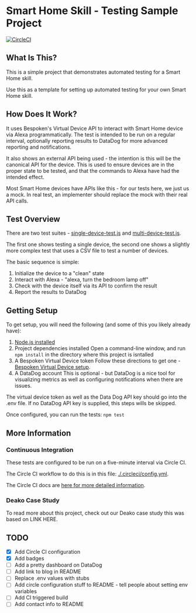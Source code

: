 # Smart Home Skill - Testing Sample Project
[![CircleCI](https://circleci.com/gh/bespoken-samples/smart-home-skill-testing.svg?style=svg)](https://circleci.com/gh/bespoken-samples/smart-home-skill-testing)
## What Is This?
This is a simple project that demonstrates automated testing for a Smart Home skill.

Use this as a template for setting up automated testing for your own Smart Home skill.

## How Does It Work?
It uses Bespoken's Virtual Device API to interact with Smart Home device via Alexa programmatically. The test is intended to be run on a regular interval, optionally reporting results to DataDog for more advanced reporting and notifications.

It also shows an external API being used - the intention is this will be the canonical API for the device. This is used to ensure devices are in the proper state to be tested, and that the commands to Alexa have had the intended effect.

Most Smart Home devices have APIs like this - for our tests here, we just us a mock. In real test, an implementer should replace the mock with their real API calls.

## Test Overview
There are two test suites - [single-device-test.js](single-device-test.js) and [multi-device-test.js](single-device-test.js).

The first one shows testing a single device, the second one shows a slightly more complex test that uses a CSV file to test a number of devices.

The basic sequence is simple:
1) Initialize the device to a "clean" state
2) Interact with Alexa - "alexa, turn the bedroom lamp off"
3) Check with the device itself via its API to confirm the result
4) Report the results to DataDog 

## Getting Setup
To get setup, you will need the following (and some of this you likely already have):
1) [Node.js installed](https://nodejs.org/en/download/)
2) Project dependencies installed
Open a command-line window, and run `npm install` in the directory where this project is isntalled
3) A Bespoken Virtual Device token
Follow these directions to get one - [Bespoken Virtual Device setup](https://read.bespoken.io/end-to-end/setup). 
4) A DataDog account
This is optional - but DataDog is a nice tool for visualizing metrics as well as configuring notifications when there are issues.

The virtual device token as well as the Data Dog API key should go into the .env file. If no DataDog API key is supplied, this steps wills be skipped.

Once configured, you can run the tests:
`npm test`

## More Information
### Continuous Integration
These tests are configured to be run on a five-minute interval via Circle CI.

The Circle CI workflow to do this is in this file: [./.circleci/config.yml](.circleci/config.yml).

The Circle CI docs are [here for more detailed information](https://circleci.com/docs/).

### Deako Case Study
To read more about this project, check out our Deako case study this was based on LINK HERE.

## TODO
- [X] Add Circle CI configuration
- [X] Add badges
- [ ] Add a pretty dashboard on DataDog
- [ ] Add link to blog in README
- [ ] Replace .env values with stubs
- [ ] Add circle configuration stuff to README - tell people about setting env variables
- [ ] Add CI triggered build
- [ ] Add contact info to README
